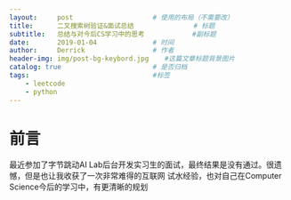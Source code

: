 ```yaml
---
layout:     post                    # 使用的布局（不需要改）
title:      二叉搜索树验证&面试总结               # 标题 
subtitle:   总结与对今后CS学习中的思考            #副标题
date:       2019-01-04              # 时间
author:     Derrick                 # 作者
header-img: img/post-bg-keybord.jpg    #这篇文章标题背景图片
catalog: true                       # 是否归档
tags:                               #标签
    - leetcode
    - python
---
```

# 前言
   最近参加了字节跳动AI Lab后台开发实习生的面试，最终结果是没有通过。很遗憾，但是也让我收获了一次非常难得的互联网
试水经验，也对自己在Computer Science今后的学习中，有更清晰的规划
